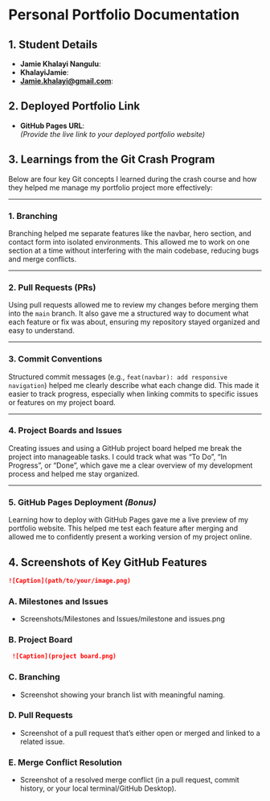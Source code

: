 # Personal Portfolio Documentation

## 1. Student Details

- **Jamie Khalayi Nangulu**:
- **KhalayiJamie**:
- **Jamie.khalayi@gmail.com**:

## 2. Deployed Portfolio Link

- **GitHub Pages URL**:  
  _(Provide the live link to your deployed portfolio website)_
## 3. Learnings from the Git Crash Program

Below are four key Git concepts I learned during the crash course and how they helped me manage my portfolio project more effectively:

---

### 1. **Branching**

Branching helped me separate features like the navbar, hero section, and contact form into isolated environments. This allowed me to work on one section at a time without interfering with the main codebase, reducing bugs and merge conflicts.

---

### 2. **Pull Requests (PRs)**

Using pull requests allowed me to review my changes before merging them into the `main` branch. It also gave me a structured way to document what each feature or fix was about, ensuring my repository stayed organized and easy to understand.

---

### 3. **Commit Conventions**

Structured commit messages (e.g., `feat(navbar): add responsive navigation`) helped me clearly describe what each change did. This made it easier to track progress, especially when linking commits to specific issues or features on my project board.

---

### 4. **Project Boards and Issues**

Creating issues and using a GitHub project board helped me break the project into manageable tasks. I could track what was “To Do”, “In Progress”, or “Done”, which gave me a clear overview of my development process and helped me stay organized.

---

### 5. **GitHub Pages Deployment** *(Bonus)*

Learning how to deploy with GitHub Pages gave me a live preview of my portfolio website. This helped me test each feature after merging and allowed me to confidently present a working version of my project online.


## 4. Screenshots of Key GitHub Features



```markdown
![Caption](path/to/your/image.png)
```

### A. Milestones and Issues

- Screenshots/Milestones and Issues/milestone and issues.png

### B. Project Board

```markdown
 ![Caption](project board.png)
```
### C. Branching

- Screenshot showing your branch list with meaningful naming.

### D. Pull Requests

- Screenshot of a pull request that’s either open or merged and linked to a related issue.

### E. Merge Conflict Resolution

- Screenshot of a resolved merge conflict (in a pull request, commit history, or your local terminal/GitHub Desktop).
